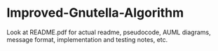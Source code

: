 # Improved-Gnutella-Algorithm

Look at README.pdf for actual readme, pseudocode, AUML diagrams, message format, implementation and testing notes, etc.
